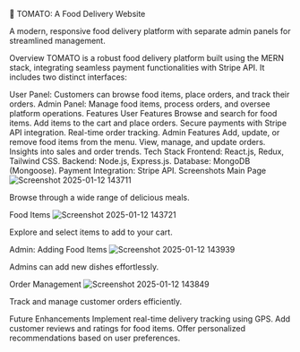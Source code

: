 🍅 TOMATO: A Food Delivery Website

A modern, responsive food delivery platform with separate admin panels for streamlined management.

Overview
TOMATO is a robust food delivery platform built using the MERN stack, integrating seamless payment functionalities with Stripe API. It includes two distinct interfaces:

User Panel: Customers can browse food items, place orders, and track their orders.
Admin Panel: Manage food items, process orders, and oversee platform operations.
Features
User Features
Browse and search for food items.
Add items to the cart and place orders.
Secure payments with Stripe API integration.
Real-time order tracking.
Admin Features
Add, update, or remove food items from the menu.
View, manage, and update orders.
Insights into sales and order trends.
Tech Stack
Frontend: React.js, Redux, Tailwind CSS.
Backend: Node.js, Express.js.
Database: MongoDB (Mongoose).
Payment Integration: Stripe API.
Screenshots
Main Page
![Screenshot 2025-01-12 143711](https://github.com/user-attachments/assets/c6172969-26dc-4064-96ae-924daccb4224)

Browse through a wide range of delicious meals.

Food Items
![Screenshot 2025-01-12 143721](https://github.com/user-attachments/assets/cc456ecc-8660-425a-ba4b-90f1c7e17b89)

Explore and select items to add to your cart.

Admin: Adding Food Items
![Screenshot 2025-01-12 143939](https://github.com/user-attachments/assets/999fbc05-deaf-409f-b518-73cbed575a86)

Admins can add new dishes effortlessly.

Order Management
![Screenshot 2025-01-12 143849](https://github.com/user-attachments/assets/e1532974-02c3-4232-be85-a7c01e443b6d)

Track and manage customer orders efficiently.

Future Enhancements
Implement real-time delivery tracking using GPS.
Add customer reviews and ratings for food items.
Offer personalized recommendations based on user preferences.
